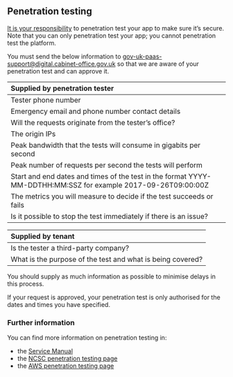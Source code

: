 ## Penetration testing

[It is your responsibility](#responsibility-model) to penetration test your app to make sure it’s secure. Note that you can only penetration test your app; you cannot penetration test the platform.

You must send the below information to [gov-uk-paas-support@digital.cabinet-office.gov.uk](mailto:gov-uk-paas-support@digital.cabinet-office.gov.uk) so that we are aware of your penetration test and can approve it.

|Supplied by penetration tester|
|:---|
|Tester phone number|
|Emergency email and phone number contact details|
|Will the requests originate from the tester’s office?|
|The origin IPs|
|Peak bandwidth that the tests will consume in gigabits per second|
|Peak number of requests per second the tests will perform|
|Start and end dates and times of the test in the format YYYY-MM-DDTHH:MM:SSZ for example 2017-09-26T09:00:00Z|
|The metrics you will measure to decide if the test succeeds or fails|
|Is it possible to stop the test immediately if there is an issue?|

|Supplied by tenant|
|:---|
|Is the tester a third-party company?|
|What is the purpose of the test and what is being covered?|

You should supply as much information as possible to minimise delays in this process.

If your request is approved, your penetration test is only authorised for the dates and times you have specified.


### Further information

You can find more information on penetration testing in:

- the [Service Manual](https://www.gov.uk/service-manual/technology/vulnerability-and-penetration-testing)
- the [NCSC penetration testing page](https://www.ncsc.gov.uk/guidance/penetration-testing)
- the [AWS penetration testing page](https://aws.amazon.com/security/penetration-testing/)
